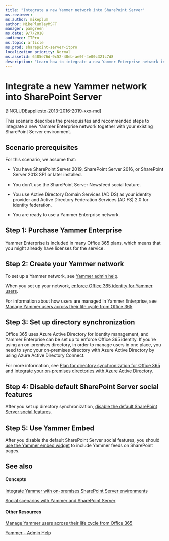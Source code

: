 ```yaml
---
title: "Integrate a new Yammer network into SharePoint Server"
ms.reviewer: 
ms.author: mikeplum
author: MikePlumleyMSFT
manager: pamgreen
ms.date: 9/7/2018
audience: ITPro
ms.topic: article
ms.prod: sharepoint-server-itpro
localization_priority: Normal
ms.assetid: 6485e76d-9c52-40eb-ae0f-4e00c321c7d8
description: "Learn how to integrate a new Yammer Enterprise network into an existing SharePoint Server environment."
---
```


# Integrate a new Yammer network into SharePoint Server

[!INCLUDE[appliesto-2013-2016-2019-xxx-md](../includes/appliesto-2013-2016-2019-xxx-md.md)]
  
This scenario describes the prerequisites and recommended steps to integrate a new Yammer Enterprise network together with your existing SharePoint Server environment.
  
## Scenario prerequisites

For this scenario, we assume that:
  
- You have SharePoint Server 2019, SharePoint Server 2016, or SharePoint Server 2013 SP1 or later installed.
    
- You don't use the SharePoint Server Newsfeed social feature.
    
- You use Active Directory Domain Services (AD DS) as your identity provider and Active Directory Federation Services (AD FS) 2.0 for identity federation.
    
- You are ready to use a Yammer Enterprise network.
    
## Step 1: Purchase Yammer Enterprise

Yammer Enterprise is included in many Office 365 plans, which means that you might already have licenses for the service. 
  
## Step 2: Create your Yammer network

To set up a Yammer network, see [Yammer admin help](https://docs.microsoft.com/yammer/yammer-landing-page).
  
When you set up your network, [enforce Office 365 identity for Yammer users](https://go.microsoft.com/fwlink/?linkid=875042).
  
For information about how users are managed in Yammer Enterprise, see [Manage Yammer users across their life cycle from Office 365](https://go.microsoft.com/fwlink/?linkid=875043).
  
## Step 3: Set up directory synchronization

Office 365 uses Azure Active Directory for identity management, and Yammer Enterprise can be set up to enforce Office 365 identity. If you're using an on-premises directory, in order to manage users in one place, you need to sync your on-premises directory with Azure Active Directory by using Azure Active Directory Connect. 
  
For more information, see [Plan for directory synchronization for Office 365](https://go.microsoft.com/fwlink/?linkid=875044) and [Integrate your on-premises directories with Azure Active Directory](https://go.microsoft.com/fwlink/p/?LinkId=869669).
  
## Step 4: Disable default SharePoint Server social features

After you set up directory synchronization, [disable the default SharePoint Server social features](hide-sharepoint-server-social-features.md).
    
## Step 5: Use Yammer Embed

After you disable the default SharePoint Server social features, you should [use the Yammer embed widget](add-the-yammer-embed-widget-to-a-sharepoint-page.md) to include Yammer feeds on SharePoint pages. 
  
## See also

#### Concepts

[Integrate Yammer with on-premises SharePoint Server environments](integrate-yammer-with-on-premises-sharepoint-server-environments.md)
  
[Social scenarios with Yammer and SharePoint Server](social-scenarios-with-yammer-and-sharepoint-server.md)
#### Other Resources

[Manage Yammer users across their life cycle from Office 365](https://go.microsoft.com/fwlink/?linkid=875043)

[Yammer - Admin Help](https://go.microsoft.com/fwlink/?linkid=525575)

